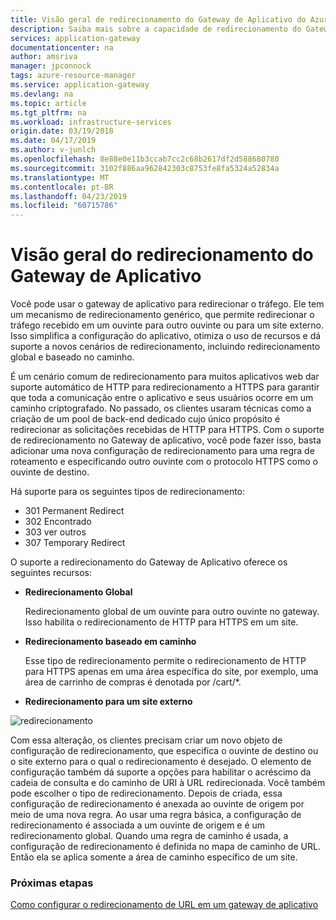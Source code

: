 ```yaml
---
title: Visão geral de redirecionamento do Gateway de Aplicativo do Azure
description: Saiba mais sobre a capacidade de redirecionamento do Gateway de Aplicativo do Azure
services: application-gateway
documentationcenter: na
author: amsriva
manager: jpconnock
tags: azure-resource-manager
ms.service: application-gateway
ms.devlang: na
ms.topic: article
ms.tgt_pltfrm: na
ms.workload: infrastructure-services
origin.date: 03/19/2018
ms.date: 04/17/2019
ms.author: v-junlch
ms.openlocfilehash: 8e88e0e11b3ccab7cc2c68b2617df2d588680780
ms.sourcegitcommit: 3102f886aa962842303c8753fe8fa5324a52834a
ms.translationtype: MT
ms.contentlocale: pt-BR
ms.lasthandoff: 04/23/2019
ms.locfileid: "60715786"
---
```

# <a name="application-gateway-redirect-overview"></a>Visão geral do redirecionamento do Gateway de Aplicativo

Você pode usar o gateway de aplicativo para redirecionar o tráfego.  Ele tem um mecanismo de redirecionamento genérico, que permite redirecionar o tráfego recebido em um ouvinte para outro ouvinte ou para um site externo. Isso simplifica a configuração do aplicativo, otimiza o uso de recursos e dá suporte a novos cenários de redirecionamento, incluindo redirecionamento global e baseado no caminho.

É um cenário comum de redirecionamento para muitos aplicativos web dar suporte automático de HTTP para redirecionamento a HTTPS para garantir que toda a comunicação entre o aplicativo e seus usuários ocorre em um caminho criptografado. No passado, os clientes usaram técnicas como a criação de um pool de back-end dedicado cujo único propósito é redirecionar as solicitações recebidas de HTTP para HTTPS. Com o suporte de redirecionamento no Gateway de aplicativo, você pode fazer isso, basta adicionar uma nova configuração de redirecionamento para uma regra de roteamento e especificando outro ouvinte com o protocolo HTTPS como o ouvinte de destino.

Há suporte para os seguintes tipos de redirecionamento:

- 301 Permanent Redirect
- 302 Encontrado
- 303 ver outros
- 307 Temporary Redirect

O suporte a redirecionamento do Gateway de Aplicativo oferece os seguintes recursos:

-  **Redirecionamento Global**

   Redirecionamento global de um ouvinte para outro ouvinte no gateway. Isso habilita o redirecionamento de HTTP para HTTPS em um site.
- **Redirecionamento baseado em caminho**

   Esse tipo de redirecionamento permite o redirecionamento de HTTP para HTTPS apenas em uma área específica do site, por exemplo, uma área de carrinho de compras é denotada por /cart/*.
- **Redirecionamento para um site externo**

![redirecionamento](./media/redirect-overview/redirect.png)

Com essa alteração, os clientes precisam criar um novo objeto de configuração de redirecionamento, que especifica o ouvinte de destino ou o site externo para o qual o redirecionamento é desejado. O elemento de configuração também dá suporte a opções para habilitar o acréscimo da cadeia de consulta e do caminho de URI à URL redirecionada. Você também pode escolher o tipo de redirecionamento. Depois de criada, essa configuração de redirecionamento é anexada ao ouvinte de origem por meio de uma nova regra. Ao usar uma regra básica, a configuração de redirecionamento é associada a um ouvinte de origem e é um redirecionamento global. Quando uma regra de caminho é usada, a configuração de redirecionamento é definida no mapa de caminho de URL. Então ela se aplica somente a área de caminho específico de um site.

### <a name="next-steps"></a>Próximas etapas

[Como configurar o redirecionamento de URL em um gateway de aplicativo](tutorial-url-redirect-powershell.md)

<!-- Update_Description: wording update -->